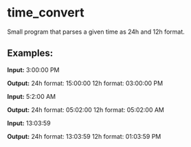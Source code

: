 # time_convert
Small program that parses a given time as 24h and 12h format.

## Examples:

**Input:** 3:00:00 PM

**Output:**
24h format: 15:00:00
12h format: 03:00:00 PM

**Input:** 5:2:00 AM

**Output:**
24h format: 05:02:00
12h format: 05:02:00 AM

**Input:** 13:03:59

**Output:**
24h format: 13:03:59
12h format: 01:03:59 PM
